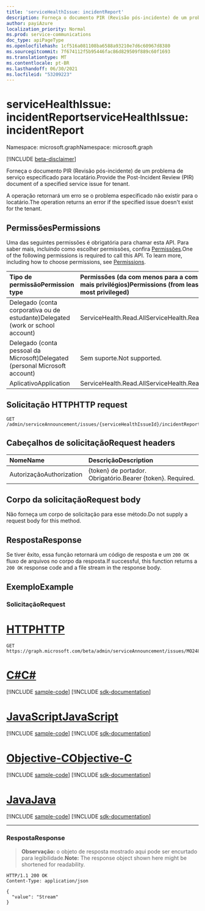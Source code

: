 ```yaml
---
title: 'serviceHealthIssue: incidentReport'
description: Forneça o documento PIR (Revisão pós-incidente) de um problema de serviço especificado para locatário.
author: payiAzure
localization_priority: Normal
ms.prod: service-communications
doc_type: apiPageType
ms.openlocfilehash: 1cf516a081108ba6588a93210e7d6c60967d8380
ms.sourcegitcommit: 7f674112f5b95446fac86d829509f889c60f1693
ms.translationtype: MT
ms.contentlocale: pt-BR
ms.lasthandoff: 06/30/2021
ms.locfileid: "53209223"
---
```

# <a name="servicehealthissue-incidentreport"></a><span data-ttu-id="3cfff-103">serviceHealthIssue: incidentReport</span><span class="sxs-lookup"><span data-stu-id="3cfff-103">serviceHealthIssue: incidentReport</span></span>
<span data-ttu-id="3cfff-104">Namespace: microsoft.graph</span><span class="sxs-lookup"><span data-stu-id="3cfff-104">Namespace: microsoft.graph</span></span>

[!INCLUDE [beta-disclaimer](../../includes/beta-disclaimer.md)]

<span data-ttu-id="3cfff-105">Forneça o documento PIR (Revisão pós-incidente) de um problema de serviço especificado para locatário.</span><span class="sxs-lookup"><span data-stu-id="3cfff-105">Provide the Post-Incident Review (PIR) document of a specified service issue for tenant.</span></span>

<span data-ttu-id="3cfff-106">A operação retornará um erro se o problema especificado não existir para o locatário.</span><span class="sxs-lookup"><span data-stu-id="3cfff-106">The operation returns an error if the specified issue doesn't exist for the tenant.</span></span>

## <a name="permissions"></a><span data-ttu-id="3cfff-107">Permissões</span><span class="sxs-lookup"><span data-stu-id="3cfff-107">Permissions</span></span>
<span data-ttu-id="3cfff-p101">Uma das seguintes permissões é obrigatória para chamar esta API. Para saber mais, incluindo como escolher permissões, confira [Permissões](/graph/permissions-reference).</span><span class="sxs-lookup"><span data-stu-id="3cfff-p101">One of the following permissions is required to call this API. To learn more, including how to choose permissions, see [Permissions](/graph/permissions-reference).</span></span>

|<span data-ttu-id="3cfff-110">Tipo de permissão</span><span class="sxs-lookup"><span data-stu-id="3cfff-110">Permission type</span></span>|<span data-ttu-id="3cfff-111">Permissões (da com menos para a com mais privilégios)</span><span class="sxs-lookup"><span data-stu-id="3cfff-111">Permissions (from least to most privileged)</span></span>|
|:---|:---|
|<span data-ttu-id="3cfff-112">Delegado (conta corporativa ou de estudante)</span><span class="sxs-lookup"><span data-stu-id="3cfff-112">Delegated (work or school account)</span></span>|<span data-ttu-id="3cfff-113">ServiceHealth.Read.All</span><span class="sxs-lookup"><span data-stu-id="3cfff-113">ServiceHealth.Read.All</span></span>|
|<span data-ttu-id="3cfff-114">Delegado (conta pessoal da Microsoft)</span><span class="sxs-lookup"><span data-stu-id="3cfff-114">Delegated (personal Microsoft account)</span></span>|<span data-ttu-id="3cfff-115">Sem suporte.</span><span class="sxs-lookup"><span data-stu-id="3cfff-115">Not supported.</span></span>|
|<span data-ttu-id="3cfff-116">Aplicativo</span><span class="sxs-lookup"><span data-stu-id="3cfff-116">Application</span></span>|<span data-ttu-id="3cfff-117">ServiceHealth.Read.All</span><span class="sxs-lookup"><span data-stu-id="3cfff-117">ServiceHealth.Read.All</span></span>|

## <a name="http-request"></a><span data-ttu-id="3cfff-118">Solicitação HTTP</span><span class="sxs-lookup"><span data-stu-id="3cfff-118">HTTP request</span></span>

<!-- {
  "blockType": "ignored"
}
-->
``` http
GET /admin/serviceAnnouncement/issues/{serviceHealthIssueId}/incidentReport
```

## <a name="request-headers"></a><span data-ttu-id="3cfff-119">Cabeçalhos de solicitação</span><span class="sxs-lookup"><span data-stu-id="3cfff-119">Request headers</span></span>
|<span data-ttu-id="3cfff-120">Nome</span><span class="sxs-lookup"><span data-stu-id="3cfff-120">Name</span></span>|<span data-ttu-id="3cfff-121">Descrição</span><span class="sxs-lookup"><span data-stu-id="3cfff-121">Description</span></span>|
|:---|:---|
|<span data-ttu-id="3cfff-122">Autorização</span><span class="sxs-lookup"><span data-stu-id="3cfff-122">Authorization</span></span>|<span data-ttu-id="3cfff-p102">{token} de portador. Obrigatório.</span><span class="sxs-lookup"><span data-stu-id="3cfff-p102">Bearer {token}. Required.</span></span>|

## <a name="request-body"></a><span data-ttu-id="3cfff-125">Corpo da solicitação</span><span class="sxs-lookup"><span data-stu-id="3cfff-125">Request body</span></span>
<span data-ttu-id="3cfff-126">Não forneça um corpo de solicitação para esse método.</span><span class="sxs-lookup"><span data-stu-id="3cfff-126">Do not supply a request body for this method.</span></span>

## <a name="response"></a><span data-ttu-id="3cfff-127">Resposta</span><span class="sxs-lookup"><span data-stu-id="3cfff-127">Response</span></span>

<span data-ttu-id="3cfff-128">Se tiver êxito, essa função retornará um código de resposta e um `200 OK` fluxo de arquivos no corpo da resposta.</span><span class="sxs-lookup"><span data-stu-id="3cfff-128">If successful, this function returns a `200 OK` response code and a file stream in the response body.</span></span>

## <a name="example"></a><span data-ttu-id="3cfff-129">Exemplo</span><span class="sxs-lookup"><span data-stu-id="3cfff-129">Example</span></span>

### <a name="request"></a><span data-ttu-id="3cfff-130">Solicitação</span><span class="sxs-lookup"><span data-stu-id="3cfff-130">Request</span></span>

# <a name="http"></a>[<span data-ttu-id="3cfff-131">HTTP</span><span class="sxs-lookup"><span data-stu-id="3cfff-131">HTTP</span></span>](#tab/http)
<!-- {
  "blockType": "request",
  "sampleKeys": ["MO248163"],
  "name": "servicehealthissue_incidentreport"
}
-->
``` http
GET https://graph.microsoft.com/beta/admin/serviceAnnouncement/issues/MO248163/incidentReport
```
# <a name="c"></a>[<span data-ttu-id="3cfff-132">C#</span><span class="sxs-lookup"><span data-stu-id="3cfff-132">C#</span></span>](#tab/csharp)
[!INCLUDE [sample-code](../includes/snippets/csharp/servicehealthissue-incidentreport-csharp-snippets.md)]
[!INCLUDE [sdk-documentation](../includes/snippets/snippets-sdk-documentation-link.md)]

# <a name="javascript"></a>[<span data-ttu-id="3cfff-133">JavaScript</span><span class="sxs-lookup"><span data-stu-id="3cfff-133">JavaScript</span></span>](#tab/javascript)
[!INCLUDE [sample-code](../includes/snippets/javascript/servicehealthissue-incidentreport-javascript-snippets.md)]
[!INCLUDE [sdk-documentation](../includes/snippets/snippets-sdk-documentation-link.md)]

# <a name="objective-c"></a>[<span data-ttu-id="3cfff-134">Objective-C</span><span class="sxs-lookup"><span data-stu-id="3cfff-134">Objective-C</span></span>](#tab/objc)
[!INCLUDE [sample-code](../includes/snippets/objc/servicehealthissue-incidentreport-objc-snippets.md)]
[!INCLUDE [sdk-documentation](../includes/snippets/snippets-sdk-documentation-link.md)]

# <a name="java"></a>[<span data-ttu-id="3cfff-135">Java</span><span class="sxs-lookup"><span data-stu-id="3cfff-135">Java</span></span>](#tab/java)
[!INCLUDE [sample-code](../includes/snippets/java/servicehealthissue-incidentreport-java-snippets.md)]
[!INCLUDE [sdk-documentation](../includes/snippets/snippets-sdk-documentation-link.md)]

---



### <a name="response"></a><span data-ttu-id="3cfff-136">Resposta</span><span class="sxs-lookup"><span data-stu-id="3cfff-136">Response</span></span>
><span data-ttu-id="3cfff-137">**Observação:** o objeto de resposta mostrado aqui pode ser encurtado para legibilidade.</span><span class="sxs-lookup"><span data-stu-id="3cfff-137">**Note:** The response object shown here might be shortened for readability.</span></span>
<!-- {
  "blockType": "response",
  "truncated": true,
  "@odata.type": "Edm.Stream"
}
-->
``` http
HTTP/1.1 200 OK
Content-Type: application/json

{
  "value": "Stream"
}
```

